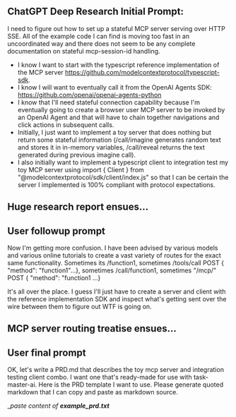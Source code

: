 ## ChatGPT Deep Research Initial Prompt:
I need to figure out how to set up a stateful MCP server serving over HTTP SSE.
All of the example code I can find is moving too fast in an uncoordinated way and there does not seem to be any complete documentation on stateful mcp-session-id handling.
- I know I want to start with the typescript reference implementation of the MCP server https://github.com/modelcontextprotocol/typescript-sdk.
- I know I will want to eventually call it from the OpenAI Agents SDK: https://github.com/openai/openai-agents-python
- I know that I'll need stateful connection capability because I'm eventually going to create a browser user MCP server to be invoked by an OpenAI Agent and that will have to chain together navigations and click actions in subsequent calls.
- Initially, I just want to implement a toy server that does nothing but return some stateful information (/call/imagine generates random text and stores it in in-memory variables, /call/reveal returns the text generated during previous imagine call).
- I also initially want to implement a typescript client to integration test my toy MCP server using import { Client } from "@modelcontextprotocol/sdk/client/index.js" so that I can be certain the server I implemented is 100% compliant with protocol expectations.

## Huge research report ensues...

## User followup prompt
Now I'm getting more confusion.  I have been advised by various models and various online tutorials to create a vast variety of routes for the exact same functionality.  Sometimes its /function1, sometimes /tools/call POST { "method": "function1"...}, sometimes /call/function1, sometimes "/mcp/" POST { "method": "function1 ...}

It's all over the place.  I guess I'll just have to create a server and client with the reference implementation SDK and inspect what's getting sent over the wire between them to figure out WTF is going on.

## MCP server routing treatise ensues...

## User final prompt
OK, let's write a PRD.md that describes the toy mcp server and integration testing client combo.
I want one that's ready-made for use with task-master-ai.  Here is the PRD template I want to use.
Please generate quoted markdown that I can copy and paste as markdown source.

__paste content of **example_prd.txt**_
